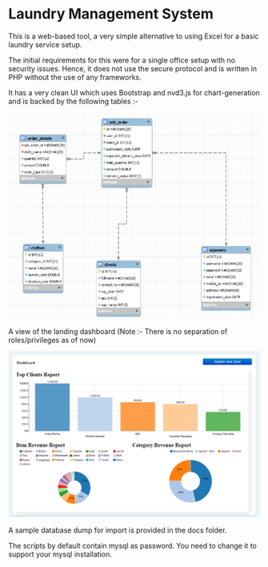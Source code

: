 Laundry Management System
=========================

This is a web-based tool, a very simple alternative to using Excel for a basic laundry service setup.

The initial requirements for this were for a single office setup with no security issues. Hence, it does not use the secure protocol and is written in PHP without the use of any frameworks.

It has a very clean UI which uses Bootstrap and nvd3.js for chart-generation and is backed by the following tables :-

![image](docs/tables.png)

A view of the landing dashboard (Note :- There is no separation of roles/privileges as of now)

![image](docs/dashboard.png)

A sample database dump for import is provided in the docs folder.

The scripts by default contain mysql as password. You need to change it to support your mysql installation.

